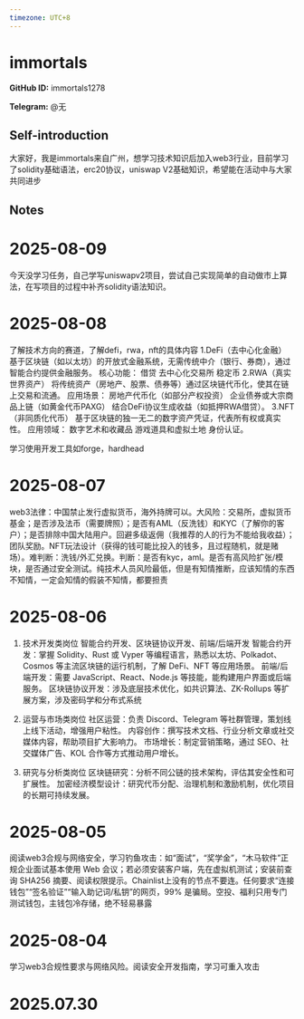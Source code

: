 ```yaml
---
timezone: UTC+8
---
```


# immortals

**GitHub ID:** immortals1278

**Telegram:** @无

## Self-introduction

大家好，我是immortals来自广州，想学习技术知识后加入web3行业，目前学习了solidity基础语法，erc20协议，uniswap V2基础知识，希望能在活动中与大家共同进步

## Notes

<!-- Content_START -->
# 2025-08-09

今天没学习任务，自己学写uniswapv2项目，尝试自己实现简单的自动做市上算法，在写项目的过程中补齐solidity语法知识。

# 2025-08-08

了解技术方向的赛道，了解defi，rwa，nft的具体内容
1.DeFi（去中心化金融）
基于区块链（如以太坊）的开放式金融系统，无需传统中介（银行、券商），通过智能合约提供金融服务。
核心功能：
借贷
去中心化交易所
稳定币
2.RWA（真实世界资产）
将传统资产（房地产、股票、债券等）通过区块链代币化，使其在链上交易和流通。
应用场景：
房地产代币化（如部分产权投资）
企业债券或大宗商品上链（如黄金代币PAXG）
结合DeFi协议生成收益（如抵押RWA借贷）。
3.NFT（非同质化代币）
基于区块链的独一无二的数字资产凭证，代表所有权或真实性。
应用领域：
数字艺术和收藏品
游戏道具和虚拟土地
身份认证。

学习使用开发工具如forge，hardhead

# 2025-08-07

web3法律：中国禁止发行虚拟货币，海外持牌可以。大风险：交易所，虚拟货币基金；是否涉及法币（需要牌照）；是否有AML（反洗钱）和KYC（了解你的客户）；是否排除中国大陆用户。回避多级返佣（我推荐的人的行为不能给我收益）；团队奖励。NFT玩法设计（获得的钱可能比投入的钱多，且过程随机，就是赌场）。难判断：洗钱/外汇兑换。判断：是否有kyc，aml。是否有高风险扩张/模块，是否通过安全测试。纯技术人员风险最低，但是有知情推断，应该知情的东西不知情，一定会知情的假装不知情，都要担责

# 2025-08-06

1. 技术开发类岗位
智能合约开发、区块链协议开发、前端/后端开发
智能合约开发：掌握 Solidity、Rust 或 Vyper 等编程语言，熟悉以太坊、Polkadot、Cosmos 等主流区块链的运行机制，了解 DeFi、NFT 等应用场景。
前端/后端开发：需要 JavaScript、React、Node.js 等技能，能构建用户界面或后端服务。
区块链协议开发：涉及底层技术优化，如共识算法、ZK-Rollups 等扩展方案，涉及密码学和分布式系统

2. 运营与市场类岗位
社区运营：负责 Discord、Telegram 等社群管理，策划线上线下活动，增强用户粘性。
内容创作：撰写技术文档、行业分析文章或社交媒体内容，帮助项目扩大影响力。
市场增长：制定营销策略，通过 SEO、社交媒体广告、KOL 合作等方式推动用户增长。

3. 研究与分析类岗位
区块链研究：分析不同公链的技术架构，评估其安全性和可扩展性。
加密经济模型设计：研究代币分配、治理机制和激励机制，优化项目的长期可持续发展。

# 2025-08-05

阅读web3合规与网络安全，学习钓鱼攻击：如“面试”，“奖学金”，“木马软件”正规企业面试基本使用 Web 会议；若必须安装客户端，先在虚拟机测试；安装前查询 SHA256 摘要、阅读权限提示。Chainlist上没有的节点不要连。任何要求“连接钱包”“签名验证”“输入助记词/私钥”的网页，99% 是骗局。空投、福利只用专门测试钱包，主钱包冷存储，绝不轻易暴露

# 2025-08-04

学习web3合规性要求与网络风险。阅读安全开发指南，学习可重入攻击


# 2025.07.30


<!-- Content_END -->
